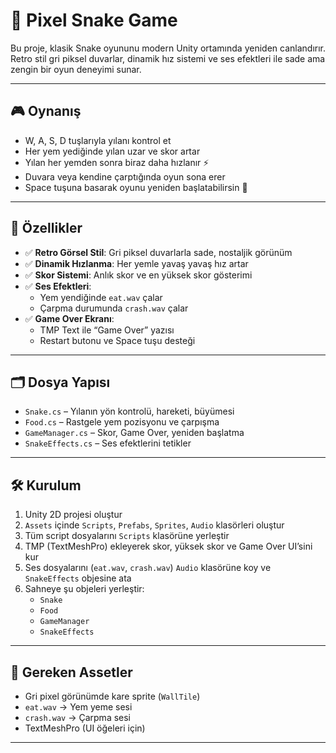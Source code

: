 # 🐍 Pixel Snake Game

Bu proje, klasik Snake oyununu modern Unity ortamında yeniden canlandırır.  
Retro stil gri piksel duvarlar, dinamik hız sistemi ve ses efektleri ile sade ama zengin bir oyun deneyimi sunar.

---

## 🎮 Oynanış

- W, A, S, D tuşlarıyla yılanı kontrol et  
- Her yem yediğinde yılan uzar ve skor artar  
- Yılan her yemden sonra biraz daha hızlanır ⚡  
- Duvara veya kendine çarptığında oyun sona erer  
- Space tuşuna basarak oyunu yeniden başlatabilirsin 🔁

---

## 🧠 Özellikler

- ✅ **Retro Görsel Stil**: Gri piksel duvarlarla sade, nostaljik görünüm  
- ✅ **Dinamik Hızlanma**: Her yemle yavaş yavaş hız artar  
- ✅ **Skor Sistemi**: Anlık skor ve en yüksek skor gösterimi  
- ✅ **Ses Efektleri**:  
  - Yem yendiğinde `eat.wav` çalar  
  - Çarpma durumunda `crash.wav` çalar  
- ✅ **Game Over Ekranı**:  
  - TMP Text ile “Game Over” yazısı  
  - Restart butonu ve Space tuşu desteği

---

## 🗂️ Dosya Yapısı

- `Snake.cs` – Yılanın yön kontrolü, hareketi, büyümesi  
- `Food.cs` – Rastgele yem pozisyonu ve çarpışma  
- `GameManager.cs` – Skor, Game Over, yeniden başlatma  
- `SnakeEffects.cs` – Ses efektlerini tetikler  

---

## 🛠️ Kurulum

1. Unity 2D projesi oluştur  
2. `Assets` içinde `Scripts`, `Prefabs`, `Sprites`, `Audio` klasörleri oluştur  
3. Tüm script dosyalarını `Scripts` klasörüne yerleştir  
4. TMP (TextMeshPro) ekleyerek skor, yüksek skor ve Game Over UI’sini kur  
5. Ses dosyalarını (`eat.wav`, `crash.wav`) `Audio` klasörüne koy ve `SnakeEffects` objesine ata  
6. Sahneye şu objeleri yerleştir:  
   - `Snake`  
   - `Food`  
   - `GameManager`  
   - `SnakeEffects`  

---

## 🎨 Gereken Assetler

- Gri pixel görünümde kare sprite (`WallTile`)  
- `eat.wav` → Yem yeme sesi  
- `crash.wav` → Çarpma sesi  
- TextMeshPro (UI öğeleri için)

---




